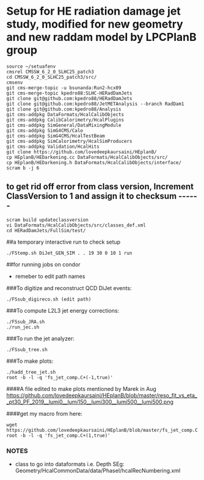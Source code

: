 # Setup for HE radiation damage jet study, modified for new geometry and new raddam model by LPCPlanB group
```
source ~/setuafenv
cmsrel CMSSW_6_2_0_SLHC25_patch3
cd CMSSW_6_2_0_SLHC25_patch3/src/
cmsenv
git cms-merge-topic -u bsunanda:Run2-hcx09
git cms-merge-topic kpedro88:SLHC-HERadDamJets
git clone git@github.com:kpedro88/HERadDamJets
git clone git@github.com:kpedro88/JetMETAnalysis --branch RadDam1
git clone git@github.com:kpedro88/Analysis
git cms-addpkg DataFormats/HcalCalibObjects
git cms-addpkg CalibCalorimetry/HcalPlugins
git cms-addpkg SimGeneral/DataMixingModule
git cms-addpkg SimG4CMS/Calo
git cms-addpkg SimG4CMS/HcalTestBeam
git cms-addpkg SimCalorimetry/HcalSimProducers
git cms-addpkg Validation/HcalHits
git clone https://github.com/lovedeepkaursaini/HEplanB/
cp HEplanB/HEDarkening.cc DataFormats/HcalCalibObjects/src/
cp HEplanB/HEDarkening.h DataFormats/HcalCalibObjects/interface/
scram b -j 6
```

## to get rid off error from class version, Increment ClassVersion to 1 and assign it to checksum ------
```
scram build updateclassversion
vi DataFormats/HcalCalibObjects/src/classes_def.xml
cd HERadDamJets/FullSim/test/
```

##a temporary interactive run to check setup
```
./FStemp.sh DiJet_GEN_SIM . . 19 30 0 10 1 run 
```
##for running jobs on condor
- remeber to edit path names

###To digitize and reconstruct QCD DiJet events:
```
./FSsub_digireco.sh (edit path)
```
###To compute L2L3 jet energy corrections:
```
./FSsub_JRA.sh
./run_jec.sh
```
###To run the jet analyzer:
```
./FSsub_tree.sh
```
###To make plots:
```
./hadd_tree_jet.sh
root -b -l -q 'fs_jet_comp.C+(-1,true)'
```
####A file edited to make plots mentioned by Marek in Aug https://github.com/lovedeepkaursaini/HEplanB/blob/master/reso_fit_vs_eta__pt30_PF_2019__lumi0__lumi150__lumi300__lumi500__lumi500.png

####get my macro from here:
```
wget https://github.com/lovedeepkaursaini/HEplanB/blob/master/fs_jet_comp.C
root -b -l -q 'fs_jet_comp.C+(1,true)'
```
### NOTES
- class to go into dataformats i.e. Depth SEg: Geometry/HcalCommonData/data/PhaseI/hcalRecNumbering.xml

